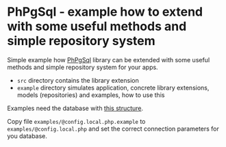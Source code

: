 # PhPgSql - example how to extend with some useful methods and simple repository system

Simple example how [PhPgSql](https://github.com/forrest79/phpgsql) library can be extended with some useful methods and simple repository system for your apps.

- `src` directory contains the library extension
- `example` directory simulates application, concrete library extensions, models (repositories) and examples, how to use this

Examples need the database with [this structure](https://github.com/forrest79/phpgsql/blob/master/docs/test-data.sql).

Copy file `examples/@config.local.php.example` to `examples/@config.local.php` and set the correct connection parameters for you database.
